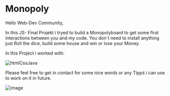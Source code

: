 # Monopoly

Hello Web-Dev Community,

In this JS- Final Projekt i tryed to build a Monopolyboard to get some first interactions between you and my code.
You don´t need to install anything just Roll the dice, build some house and win or lose your Money.

In this Project i worked with:

![htmlCssJava](https://github.com/user-attachments/assets/7b06aebd-7048-40e0-8c6a-772e0ed48b50)



Please feel free to get in contact for some nice words or any Tippś i can use to work on it in future.

![image](https://github.com/user-attachments/assets/ce8fd182-33a1-4519-9f9a-7171ec6f5c64)

